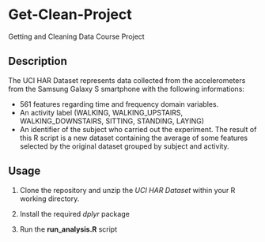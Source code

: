 # Get-Clean-Project
Getting and Cleaning Data Course Project

## Description

The UCI HAR Dataset represents data collected from the accelerometers from the Samsung Galaxy S smartphone with the following informations:
- 561 features regarding time and frequency domain variables. 
- An activity label (WALKING, WALKING_UPSTAIRS, WALKING_DOWNSTAIRS, SITTING, STANDING, LAYING) 
- An identifier of the subject who carried out the experiment.
The result of this R script is a new dataset containing the average of some features selected by the original dataset grouped by  subject and activity.

## Usage

1. Clone the repository and unzip the *UCI HAR Dataset* within your R working directory.

2. Install the required *dplyr* package

3. Run the **run_analysis.R** script

